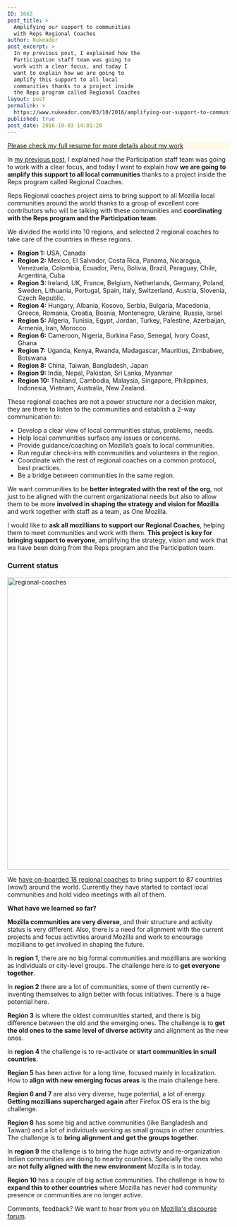```yaml
---
ID: 1662
post_title: >
  Amplifying our support to communities
  with Reps Regional Coaches
author: Nukeador
post_excerpt: >
  In my previous post, I explained how the
  Participation staff team was going to
  work with a clear focus, and today I
  want to explain how we are going to
  amplify this support to all local
  communities thanks to a project inside
  the Reps program called Regional Coaches
layout: post
permalink: >
  https://www.nukeador.com/03/10/2016/amplifying-our-support-to-communities-with-reps-regional-coaches/
published: true
post_date: 2016-10-03 14:01:20
---
```

<!-- wp:paragraph {"align":"center","style":{"color":{"background":"#fff9e9"}}} -->
<p class="has-text-align-center has-background" style="background-color:#fff9e9"><a href="https://www.nukeador.com/resume/" data-type="page" data-id="2167">Please check my full resume for more details about my work</a></p>
<!-- /wp:paragraph -->

<!-- wp:paragraph -->
<p></p>
<!-- /wp:paragraph -->

<p>In <a href="https://www.nukeador.com/09/09/2016/investing-in-communities-with-a-clear-focus/">my previous post</a>, I explained how the Participation staff team was going to work with a clear focus, and today I want to explain how <strong>we are going to amplify this support to all local communities</strong> thanks to a project inside the Reps program called Regional Coaches.</p>
<p>Reps Regional coaches project aims to bring support to all Mozilla local communities around the world thanks to a group of excellent core contributors who will be talking with these communities and <strong>coordinating with the Reps program and the Participation team</strong>.</p>
<p>We divided the world into 10 regions, and selected 2 regional coaches to take care of the countries in these regions.</p>
<ul>
<li><strong>Region 1:</strong> USA, Canada</li>
<li><strong>Region 2:</strong> Mexico, El Salvador, Costa Rica, Panama, Nicaragua, Venezuela, Colombia, Ecuador, Peru, Bolivia, Brazil, Paraguay, Chile, Argentina, Cuba</li>
<li><strong>Region 3:</strong> Ireland, UK, France, Belgium, Netherlands, Germany, Poland, Sweden, Lithuania, Portugal, Spain, Italy, Switzerland, Austria, Slovenia, Czech Republic.</li>
<li><strong>Region 4:</strong> Hungary, Albania, Kosovo, Serbia, Bulgaria, Macedonia, Greece, Romania, Croatia, Bosnia, Montenegro, Ukraine, Russia, Israel</li>
<li><strong>Region 5:</strong> Algeria, Tunisia, Egypt, Jordan, Turkey, Palestine, Azerbaijan, Armenia, Iran, Morocco</li>
<li><strong>Region 6:</strong> Cameroon, Nigeria, Burkina Faso, Senegal, Ivory Coast, Ghana</li>
<li><strong>Region 7:</strong> Uganda, Kenya, Rwanda, Madagascar, Mauritius, Zimbabwe, Botswana</li>
<li><strong>Region 8:</strong> China, Taiwan, Bangladesh, Japan</li>
<li><strong>Region 9:</strong> India, Nepal, Pakistan, Sri Lanka, Myanmar</li>
<li><strong>Region 10:</strong> Thailand, Cambodia, Malaysia, Singapore, Philippines, Indonesia, Vietnam, Australia, New Zealand.</li>
</ul>
<p>These regional coaches are not a power structure nor a decision maker, they are there to listen to the communities and establish a 2-way communication to:</p>
<ul>
<li>Develop a clear view of local communities status, problems, needs.</li>
<li>Help local communities surface any issues or concerns.</li>
<li>Provide guidance/coaching on Mozilla’s goals to local communities.</li>
<li>Run regular check-ins with communities and volunteers in the region.</li>
<li>Coordinate with the rest of regional coaches on a common protocol, best practices.</li>
<li>Be a bridge between communities in the same region.</li>
</ul>
<p>We want communities to be <strong>better integrated with the rest of the org</strong>, not just to be aligned with the current organizational needs but also to allow them to be more <strong>involved in shaping the strategy and vision for Mozilla</strong> and work together with staff as a team, as One Mozilla.</p>
<p>I would like to <strong>ask all mozillians to support our Regional Coaches</strong>, helping them to meet communities and work with them. <strong>This project is key for bringing support to everyone</strong>, amplifying the strategy, vision and work that we have been doing from the Reps program and the Participation team.</p>
<h3>Current status</h3>
<p><a href="https://www.nukeador.com/wp-content/uploads/2016/10/regional-coaches.jpg"><img class="aligncenter wp-image-1665 size-full" src="https://www.nukeador.com/wp-content/uploads/2016/10/regional-coaches.jpg" alt="regional-coaches" width="1182" height="662"></a></p>
<p>We <a href="https://discourse.mozilla-community.org/t/new-reps-regional-coaches-august-2016/10104">have on-boarded 18 regional coaches</a> to bring support to 87 countries (wow!) around the world. Currently they have started to contact local communities and hold video meetings with all of them.</p>
<p><strong>What have we learned so far?</strong></p>
<p><strong>Mozilla communities are very diverse</strong>, and their structure and activity status is very different. Also, there is a need for alignment with the current projects and focus activities around Mozilla and work to encourage mozillians to get involved in shaping the future.</p>
<p>In <strong>region 1</strong>, there are no big formal communities and mozillians are working as individuals or city-level groups. The challenge here is to <strong>get everyone together</strong>.</p>
<p>In <strong>region 2</strong> there are a lot of communities, some of them currently re-inventing themselves to align better with focus initiatives. There is a huge potential here.</p>
<p><strong>Region 3</strong> is where the oldest communities started, and there is big difference between the old and the emerging ones. The challenge is to <strong>get the old ones to the same level of diverse activity</strong> and alignment as the new ones.</p>
<p>In <strong>region 4</strong> the challenge is to re-activate or <strong>start communities in small countries</strong>.</p>
<p><strong>Region 5</strong> has been active for a long time, focused mainly in localization. How to<strong> align with new emerging focus areas</strong> is the main challenge here.</p>
<p><strong>Region 6 and 7</strong> are also very diverse, huge potential, a lot of energy. <strong>Getting mozillians supercharged again</strong> after Firefox OS era is the big challenge.</p>
<p><strong>Region 8</strong> has some big and active communities (like Bangladesh and Taiwan) and a lot of individuals working as small groups in other countries. The challenge is to <strong>bring alignment and get the groups together</strong>.</p>
<p>In <strong>region 9</strong> the challenge is to bring the huge activity and re-organization Indian communities are doing to nearby countries. Specially the ones who are <strong>not fully aligned with the new environment</strong> Mozilla is in today.</p>
<p><strong>Region 10</strong> has a couple of big active communities. The challenge is how to <strong>expand this to other countries</strong> where Mozilla has never had community presence or communities are no longer active.</p>
<p>Comments, feedback? We want to hear from you on <a href="https://discourse.mozilla-community.org/t/amplifying-our-support-to-communities-with-reps-regional-coaches/11254">Mozilla's discourse forum</a>.</p>